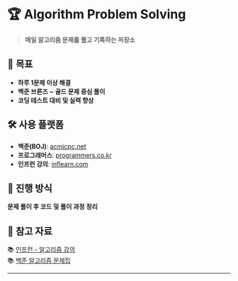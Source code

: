 # 🏆 Algorithm Problem Solving  
> **매일 알고리즘 문제를 풀고 기록하는 저장소**  

## 📌 목표  
- **하루 1문제 이상 해결**  
- **백준 브론즈 ~ 골드 문제 중심 풀이**  
- **코딩 테스트 대비 및 실력 향상**  

## 🛠 사용 플랫폼  
- **백준(BOJ)**: [acmicpc.net](https://www.acmicpc.net/)  
- **프로그래머스**: [programmers.co.kr](https://programmers.co.kr/)  
- **인프런 강의**: [inflearn.com](https://www.inflearn.com/)  

## 📅 진행 방식  
**문제 풀이 후 코드 및 풀이 과정 정리**  

## 🔗 참고 자료  
📚 [인프런 - 알고리즘 강의](https://www.inflearn.com/)  
📚 [백준 알고리즘 문제집](https://www.acmicpc.net/workbook/top)  

---

